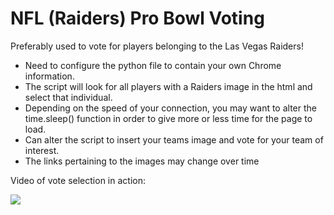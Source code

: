 # NFL (Raiders) Pro Bowl Voting

Preferably used to vote for players belonging to the Las Vegas Raiders!

- Need to configure the python file to contain your own Chrome information.
- The script will look for all players with a Raiders image in the html and select that individual.
- Depending on the speed of your connection, you may want to alter the time.sleep() function in order to give more or less time for the page to load.
- Can alter the script to insert your teams image and vote for your team of interest.
- The links pertaining to the images may change over time

Video of vote selection in action:

[![](http://img.youtube.com/vi/5JpK1ga6jwI/0.jpg)](http://www.youtube.com/watch?v=5JpK1ga6jwI "Raider Pro Bowl Voting")


